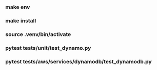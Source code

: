 ### make env
### make install
### source .venv/bin/activate
### pytest tests/unit/test_dynamo.py 
### pytest tests/aws/services/dynamodb/test_dynamodb.py